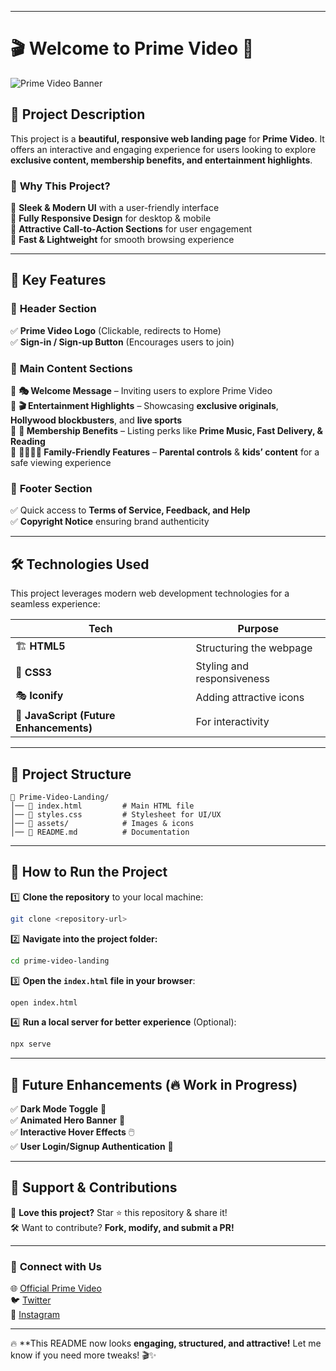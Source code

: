  ---

# 🎬 **Welcome to Prime Video** 🎥  

![Prime Video Banner](https://via.placeholder.com/800x300?text=Welcome+to+Prime+Video)  

## 📜 **Project Description**  
This project is a **beautiful, responsive web landing page** for **Prime Video**. It offers an interactive and engaging experience for users looking to explore **exclusive content, membership benefits, and entertainment highlights**.  

### 🌟 **Why This Project?**  
🔹 **Sleek & Modern UI** with a user-friendly interface  
🔹 **Fully Responsive Design** for desktop & mobile  
🔹 **Attractive Call-to-Action Sections** for user engagement  
🔹 **Fast & Lightweight** for smooth browsing experience  

---

## 🚀 **Key Features**  

### 🔹 **Header Section**  
✅ **Prime Video Logo** (Clickable, redirects to Home)  
✅ **Sign-in / Sign-up Button** (Encourages users to join)  

### 🔹 **Main Content Sections**  
📌 **🎭 Welcome Message** – Inviting users to explore Prime Video  
📌 **🎬 Entertainment Highlights** – Showcasing **exclusive originals**, **Hollywood blockbusters**, and **live sports**  
📌 **🎁 Membership Benefits** – Listing perks like **Prime Music, Fast Delivery, & Reading**  
📌 **👨‍👩‍👧‍👦 Family-Friendly Features** – **Parental controls** & **kids’ content** for a safe viewing experience  

### 🔹 **Footer Section**  
✅ Quick access to **Terms of Service, Feedback, and Help**  
✅ **Copyright Notice** ensuring brand authenticity  

---

## 🛠 **Technologies Used**  
This project leverages modern web development technologies for a seamless experience:  

| Tech | Purpose |
|------|---------|
| 🏗 **HTML5** | Structuring the webpage |
| 🎨 **CSS3** | Styling and responsiveness |
| 🎭 **Iconify** | Adding attractive icons |
| 🚀 **JavaScript (Future Enhancements)** | For interactivity |

---

## 📂 **Project Structure**  
```
📁 Prime-Video-Landing/
│── 📄 index.html         # Main HTML file
│── 📄 styles.css         # Stylesheet for UI/UX
│── 📁 assets/            # Images & icons
│── 📄 README.md          # Documentation
```

---

## 🎯 **How to Run the Project**  
1️⃣ **Clone the repository** to your local machine:  
   ```bash
   git clone <repository-url>
   ```  
2️⃣ **Navigate into the project folder:**  
   ```bash
   cd prime-video-landing
   ```  
3️⃣ **Open the `index.html` file in your browser**:  
   ```bash
   open index.html
   ```  
4️⃣ **Run a local server for better experience** (Optional):  
   ```bash
   npx serve
   ```  

---

## 🎨 **Future Enhancements** (🔥 Work in Progress)  
✅ **Dark Mode Toggle** 🌙  
✅ **Animated Hero Banner** 🎥  
✅ **Interactive Hover Effects** 🖱️  
✅ **User Login/Signup Authentication** 🔑  

---

## 💙 **Support & Contributions**  
🙌 **Love this project?** Star ⭐ this repository & share it!  
🛠 Want to contribute? **Fork, modify, and submit a PR!**  

---

### 📢 **Connect with Us**  
🌐 [Official Prime Video](https://www.primevideo.com)  
🐦 [Twitter](https://twitter.com/PrimeVideo)  
📸 [Instagram](https://instagram.com/primevideo)  

---

🔥 **This README now looks **engaging, structured, and attractive!** Let me know if you need more tweaks! 🎬✨
